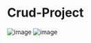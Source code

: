 # Crud-Project
![image](https://github.com/NourAlaassarr/Crud-Project/assets/104293377/1812eab9-6ec9-4f80-b2b1-817bb6dcf363)
![image](https://github.com/NourAlaassarr/Crud-Project/assets/104293377/d8560f1e-27f9-4a2a-b3a0-fc423a1fc88d)

